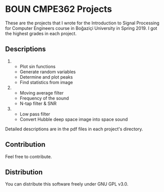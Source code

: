 # BOUN CMPE362 Projects

These are the projects that I wrote for the Introduction to Signal Processing for Computer Engineers course in Boğaziçi University in Spring 2019. I got the highest grades in each project.

## Descriptions

1.
    * Plot sin functions
    * Generate random variables
    * Determine and plot peaks
    * Find statistics from image

2.
    * Moving average filter
    * Frequency of the sound
    * N-tap filter & SNR

3.
    * Low pass filter
    * Convert Hubble deep space image into space sound

Detailed descriptions are in the pdf files in each project's directory.

## Contribution

Feel free to contribute.

## Distribution

You can distribute this software freely under GNU GPL v3.0.
